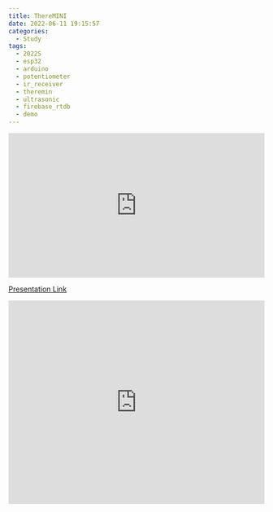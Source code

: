 ```yaml
---
title: ThereMINI
date: 2022-06-11 19:15:57
categories:
  - Study
tags:
  - 2022S
  - esp32
  - arduino
  - potentiometer
  - ir_receiver
  - theremin
  - ultrasonic
  - firebase_rtdb
  - demo
---
```


<div style="position: relative; width: 100%; height: 0; padding-top: 56.25%; overflow: hidden; will-change: transform;">
  <iframe loading="lazy" style="position: absolute; width: 100%; height: 100%; top: 0; left: 0; border: none; padding: 0; margin: 0;" src="https:&#x2F;&#x2F;www.miricanvas.com&#x2F;v&#x2F;1117alt?embed">
  </iframe>
</div>

[Presentation Link](https://www.miricanvas.com/v/1117alt)


<iframe width="100%" height="400" src="https://www.youtube.com/embed/AGdQaUC3B2o" title="YouTube video player" frameborder="0" allow="accelerometer; autoplay; clipboard-write; encrypted-media; gyroscope; picture-in-picture" allowfullscreen></iframe>